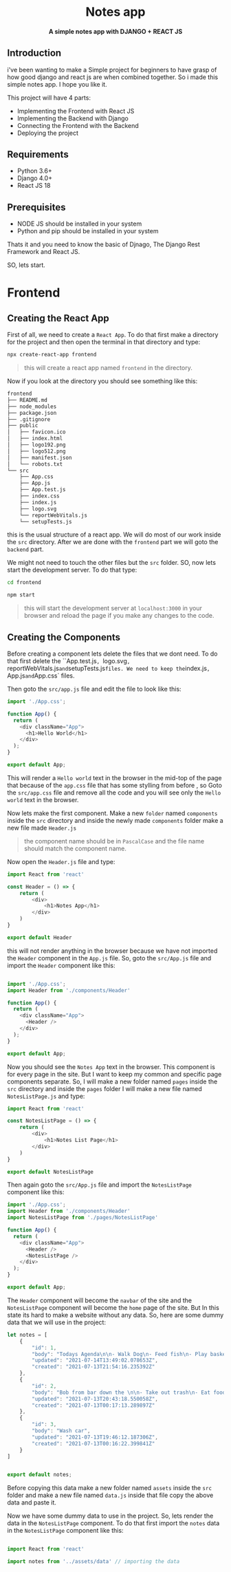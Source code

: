 <h1 align='center'> Notes app </h1>
<h4 align='center'> A simple notes app with DJANGO + REACT JS </h4>


## Introduction

i've been wanting to make a Simple project for beginners to have grasp of how good django and react js are when combined together. So i made this simple notes app. I hope you like it.

This project will have 4 parts:

- Implementing the Frontend with React JS
- Implementing the Backend with Django
- Connecting the Frontend with the Backend
- Deploying the project

## Requirements

- Python 3.6+
- Django 4.0+
- React JS 18

## Prerequisites

- NODE JS should be installed in your system
- Python and pip should be installed in your system

Thats it and you need to know the basic of Djnago, The Django Rest Framework and React JS.

SO, lets start.

# Frontend

## Creating the React App

First of all, we need to create a `React App`. To do that first make a directory for the project and then open the terminal in that directory and type:

```bash
npx create-react-app frontend
```

> this will create a react app named `frontend` in the directory.

Now if you look at the directory you should see something like this:

```bash
frontend
├── README.md
├── node_modules
├── package.json
├── .gitignore
├── public
│   ├── favicon.ico
│   ├── index.html
│   ├── logo192.png
│   ├── logo512.png
│   ├── manifest.json
│   └── robots.txt
└── src
    ├── App.css
    ├── App.js
    ├── App.test.js
    ├── index.css
    ├── index.js
    ├── logo.svg
    └── reportWebVitals.js
    └── setupTests.js
```

this is the usual structure of a react app. We will do most of our work inside the `src` directory. After we are done with the `frontend` part we will goto the `backend` part.

We might not need to touch the other files but the `src` folder. SO, now lets start the development server. To do that type:

```bash
cd frontend

npm start
```

> this will start the development server at `localhost:3000` in your browser and reload the page if you make any changes to the code.

## Creating the Components

Before creating a component lets delete the files that we dont need. To do that first delete the ``App.test.js`, `logo.svg`, `reportWebVitals.js` and `setupTests.js` files. We need to keep the `index.js`, `App.js` and `App.css` files.

Then goto the `src/app.js` file and edit the file to look like this:

```js
import './App.css';

function App() {
  return (
    <div className="App">
      <h1>Hello World</h1>
    </div>
  );
}

export default App;

```

This will render a `Hello world` text in the browser in the mid-top of the page that because of the `app.css` file that has some stylling from before , so Goto the `src/app.css` file and remove all the code and you will see only the `Hello world` text in the browser.

Now lets make the first component. Make a new `folder` named `components` inside the `src` directory and inside the newly made `components` folder make a new file made `Header.js`

> the component name should be in `PascalCase` and the file name should match the component name.

Now open the `Header.js` file and type:

```js
import React from 'react'

const Header = () => {
    return (
        <div>
            <h1>Notes App</h1>
        </div>
    )
}

export default Header
```

this will not render anything in the browser because we have not imported the `Header` component in the `App.js` file. So, goto the `src/App.js` file and import the `Header` component like this:

```js

import './App.css';
import Header from './components/Header'

function App() {
  return (
    <div className="App">
      <Header />
    </div>
  );
}

export default App;

```

Now you should see the `Notes App` text in the browser. This component is for every page in the site. But I want to keep my common and specific page components separate. So, I will make a new folder named `pages` inside the `src` directory and inside the `pages` folder I will make a new file named `NotesListPage.js` and type:

```js
import React from 'react'

const NotesListPage = () => {
    return (
        <div>
            <h1>Notes List Page</h1>
        </div>
    )
}

export default NotesListPage
```

Then again goto the `src/App.js` file and import the `NotesListPage` component like this:

```js
import './App.css';
import Header from './components/Header'
import NotesListPage from './pages/NotesListPage'

function App() {
  return (
    <div className="App">
      <Header />
      <NotesListPage />
    </div>
  );
}

export default App;

```


The `Header` component will become the `navbar` of the site and the `NotesListPage` component will become the `home` page of the site. But In this state its hard to make a website without any data. So, here are some dummy data that we will use in the project:

```js
let notes = [
    {
        "id": 1,
        "body": "Todays Agenda\n\n- Walk Dog\n- Feed fish\n- Play basketball\n- Eat a salad",
        "updated": "2021-07-14T13:49:02.078653Z",
        "created": "2021-07-13T21:54:16.235392Z"
    },
    {
        "id": 2,
        "body": "Bob from bar down the \n\n- Take out trash\n- Eat food",
        "updated": "2021-07-13T20:43:18.550058Z",
        "created": "2021-07-13T00:17:13.289897Z"
    },
    {
        "id": 3,
        "body": "Wash car",
        "updated": "2021-07-13T19:46:12.187306Z",
        "created": "2021-07-13T00:16:22.399841Z"
    }
]


export default notes;
```

Before copying this data make a new folder named `assets` inside the `src` folder and make a new file named `data.js` inside that file copy the above data and paste it.

Now we have some dummy data to use in the project. So, lets render the data in the `NotesListPage` component. To do that first import the `notes` data in the `NotesListPage` component like this:

```js

import React from 'react'

import notes from '../assets/data' // importing the data

